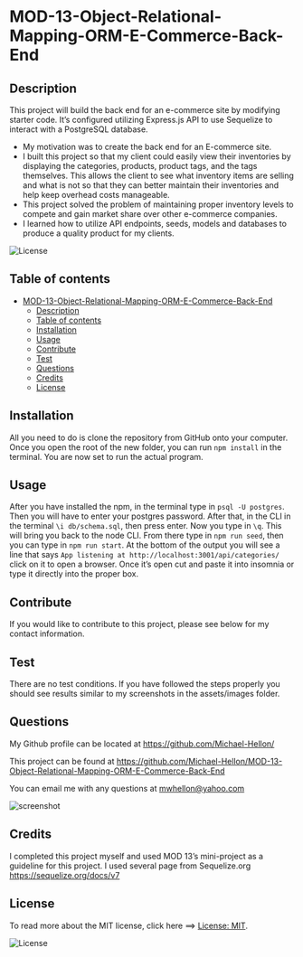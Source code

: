 
# MOD-13-Object-Relational-Mapping-ORM-E-Commerce-Back-End

## Description

This project will build the back end for an e-commerce site by modifying starter code. It’s configured utilizing Express.js API to use Sequelize to interact with a PostgreSQL database.

- My motivation was to create the back end for an E-commerce site.
- I built this project so that my client could easily view their inventories by displaying the categories, products, product tags, and the tags themselves. This allows the client to see what inventory items are selling and what is not so that they can better maintain their inventories and help keep overhead costs manageable.
- This project solved the problem of maintaining proper inventory levels to compete and gain market share over other e-commerce companies.
- I learned how to utilize API endpoints, seeds, models and databases to produce a quality product for my clients.  

![License](https://img.shields.io/badge/License-MIT-green.svg)

## Table of contents

- [MOD-13-Object-Relational-Mapping-ORM-E-Commerce-Back-End](#mod-13-object-relational-mapping-orm-e-commerce-back-end)
  - [Description](#description)
  - [Table of contents](#table-of-contents)
  - [Installation](#installation)
  - [Usage](#usage)
  - [Contribute](#contribute)
  - [Test](#test)
  - [Questions](#questions)
  - [Credits](#credits)
  - [License](#license)

## Installation

All you need to do is clone the repository from GitHub onto your computer. Once you open the root of the new folder, you can run `npm install` in the terminal. You are now set to run the actual program.

## Usage

After you have installed the npm, in the terminal type in `psql -U postgres`. Then you will have to enter your postgres password. After that, in the CLI in the terminal `\i db/schema.sql`, then press enter. Now you type in `\q`.  This will bring you back to the node CLI. From there type in `npm run seed`, then you can type in `npm run start`. At the bottom of the output you will see a line that says `App listening at http://localhost:3001/api/categories/` click on it to open a browser. Once it’s open cut and paste it into insomnia or type it directly into the proper box. 

## Contribute

If you would like to contribute to this project, please see below for my contact information.

## Test

There are no test conditions. If you have followed the steps properly you should see results similar to my screenshots in the assets/images folder.

## Questions

My Github profile can be located at <https://github.com/Michael-Hellon/>

This project can be found at <https://github.com/Michael-Hellon/MOD-13-Object-Relational-Mapping-ORM-E-Commerce-Back-End>

You can email me with any questions at <mwhellon@yahoo.com>

![screenshot](/assets/images/screenshot.png)

## Credits

I completed this project myself and used MOD 13’s mini-project as a guideline for this project. I used several page from Sequelize.org  https://sequelize.org/docs/v7

## License

To read more about the MIT license, click here ==> [License: MIT](https://opensource.org/licenses/MIT).

![License](https://img.shields.io/badge/License-MIT-green.svg)
